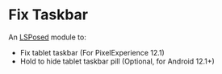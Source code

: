 # Fix Taskbar

An [LSPosed](https://github.com/LSPosed/LSPosed) module to:

- Fix tablet taskbar (For PixelExperience 12.1)
- Hold to hide tablet taskbar pill (Optional, for Android 12.1+)
